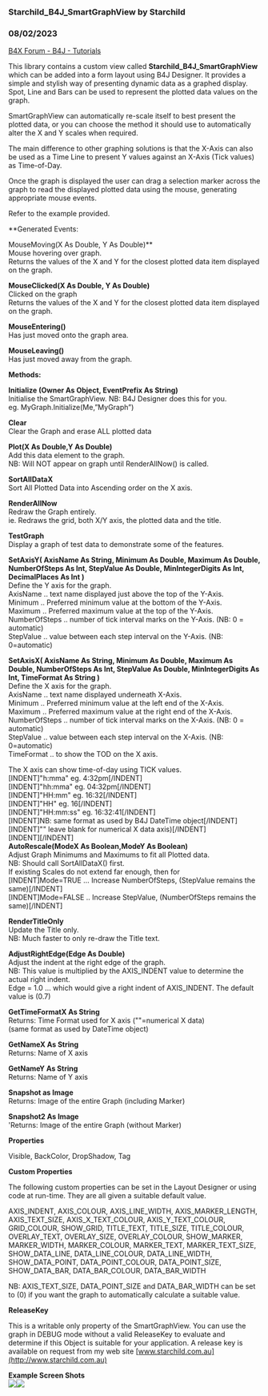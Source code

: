 ### Starchild_B4J_SmartGraphView by Starchild
### 08/02/2023
[B4X Forum - B4J - Tutorials](https://www.b4x.com/android/forum/threads/115272/)

This library contains a custom view called **Starchild\_B4J\_SmartGraphView** which can be added into a form layout using B4J Designer. It provides a simple and stylish way of presenting dynamic data as a graphed display. Spot, Line and Bars can be used to represent the plotted data values on the graph.  
  
SmartGraphView can automatically re-scale itself to best present the plotted data, or you can choose the method it should use to automatically alter the X and Y scales when required.  
  
The main difference to other graphing solutions is that the X-Axis can also be used as a Time Line to present Y values against an X-Axis (Tick values) as Time-of-Day.  
  
Once the graph is displayed the user can drag a selection marker across the graph to read the displayed plotted data using the mouse, generating appropriate mouse events.  
  
Refer to the example provided.  
  
  
**Generated Events:  
  
MouseMoving(X As Double, Y As Double)**   
Mouse hovering over graph.  
Returns the values of the X and Y for the closest plotted data item displayed on the graph.  
  
**MouseClicked(X As Double, Y As Double)**  
Clicked on the graph  
Returns the values of the X and Y for the closest plotted data item displayed on the graph.  
  
**MouseEntering()**  
Has just moved onto the graph area.  
  
**MouseLeaving()**  
Has just moved away from the graph.  
  
  
**Methods:**  
  
**Initialize (Owner As Object, EventPrefix As String)**  
Initialise the SmartGraphView. NB: B4J Designer does this for you.  
eg. MyGraph.Initialize(Me,”MyGraph”)  
  
**Clear**  
Clear the Graph and erase ALL plotted data  
  
**Plot(X As Double,Y As Double)**  
Add this data element to the graph.  
NB: Will NOT appear on graph until RenderAllNow() is called.  
  
**SortAllDataX**  
Sort All Plotted Data into Ascending order on the X axis.  
  
**RenderAllNow**  
Redraw the Graph entirely.  
ie. Redraws the grid, both X/Y axis, the plotted data and the title.  
  
**TestGraph**  
Display a graph of test data to demonstrate some of the features.  
  
**SetAxisY( AxisName As String, Minimum As Double, Maximum As Double, NumberOfSteps As Int, StepValue As Double, MinIntegerDigits As Int, DecimalPlaces As Int )**  
Define the Y axis for the graph.  
AxisName .. text name displayed just above the top of the Y-Axis.  
Minimum .. Preferred minimum value at the bottom of the Y-Axis.  
Maximum .. Preferred maximum value at the top of the Y-Axis.  
NumberOfSteps .. number of tick interval marks on the Y-Axis. (NB: 0 = automatic)  
StepValue .. value between each step interval on the Y-Axis. (NB: 0=automatic)  
  
**SetAxisX( AxisName As String, Minimum As Double, Maximum As Double, NumberOfSteps As Int, StepValue As Double, MinIntegerDigits As Int, TimeFormat As String )**  
Define the X axis for the graph.  
AxisName .. text name displayed underneath X-Axis.  
Minimum .. Preferred minimum value at the left end of the X-Axis.  
Maximum .. Preferred maximum value at the right end of the X-Axis.  
NumberOfSteps .. number of tick interval marks on the X-Axis. (NB: 0 = automatic)  
StepValue .. value between each step interval on the X-Axis. (NB: 0=automatic)  
TimeFormat .. to show the TOD on the X axis.  
  
The X axis can show time-of-day using TICK values.  
[INDENT]"h:mma" eg. 4:32pm[/INDENT]  
[INDENT]"hh:mma" eg. 04:32pm[/INDENT]  
[INDENT]"HH:mm" eg. 16:32[/INDENT]  
[INDENT]"HH" eg. 16[/INDENT]  
[INDENT]"HH:mm:ss" eg. 16:32:41[/INDENT]  
[INDENT]NB: same format as used by B4J DateTime object[/INDENT]  
[INDENT]"" leave blank for numerical X data axis)[/INDENT]  
[INDENT][/INDENT]  
**AutoRescale(ModeX As Boolean,ModeY As Boolean)**  
Adjust Graph Minimums and Maximums to fit all Plotted data.  
NB: Should call SortAllDataX() first.  
If existing Scales do not extend far enough, then for  
[INDENT]Mode=TRUE … Increase NumberOfSteps, (StepValue remains the same)[/INDENT]  
[INDENT]Mode=FALSE .. Increase StepValue, (NumberOfSteps remains the same)[/INDENT]  
  
**RenderTitleOnly**  
Update the Title only.  
NB: Much faster to only re-draw the Title text.  
  
**AdjustRightEdge(Edge As Double)**  
Adjust the indent at the right edge of the graph.  
NB: This value is multiplied by the AXIS\_INDENT value to determine the actual right indent.  
 Edge = 1.0 … which would give a right indent of AXIS\_INDENT. The default value is (0.7)  
  
**GetTimeFormatX As String**  
Returns: Time Format used for X axis (""=numerical X data)  
(same format as used by DateTime object)  
  
**GetNameX As String**  
Returns: Name of X axis  
  
**GetNameY As String**  
Returns: Name of Y axis  
  
**Snapshot as Image**  
Returns: Image of the entire Graph (including Marker)  
  
**Snapshot2 As Image**  
'Returns: Image of the entire Graph (without Marker)  
  
  
**Properties**  
  
Visible, BackColor, DropShadow, Tag  
  
  
**Custom Properties**  
  
The following custom properties can be set in the Layout Designer or using code at run-time. They are all given a suitable default value.  
  
AXIS\_INDENT, AXIS\_COLOUR, AXIS\_LINE\_WIDTH, AXIS\_MARKER\_LENGTH, AXIS\_TEXT\_SIZE, AXIS\_X\_TEXT\_COLOUR, AXIS\_Y\_TEXT\_COLOUR, GRID\_COLOUR, SHOW\_GRID, TITLE\_TEXT, TITLE\_SIZE, TITLE\_COLOUR, OVERLAY\_TEXT, OVERLAY\_SIZE, OVERLAY\_COLOUR, SHOW\_MARKER, MARKER\_WIDTH, MARKER\_COLOUR, MARKER\_TEXT, MARKER\_TEXT\_SIZE, SHOW\_DATA\_LINE, DATA\_LINE\_COLOUR, DATA\_LINE\_WIDTH, SHOW\_DATA\_POINT, DATA\_POINT\_COLOUR, DATA\_POINT\_SIZE, SHOW\_DATA\_BAR, DATA\_BAR\_COLOUR, DATA\_BAR\_WIDTH  
  
NB: AXIS\_TEXT\_SIZE, DATA\_POINT\_SIZE and DATA\_BAR\_WIDTH can be set to (0) if you want the graph to automatically calculate a suitable value.  
  
**ReleaseKey**  
  
This is a writable only property of the SmartGraphView. You can use the graph in DEBUG mode without a valid ReleaseKey to evaluate and determine if this Object is suitable for your application. A release key is available on request from my web site [www.starchild.com.au](http://www.starchild.com.au)  
  
**Example Screen Shots**  
![](https://www.b4x.com/android/forum/attachments/90455)![](https://www.b4x.com/android/forum/attachments/90456)